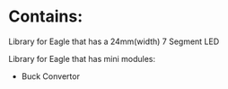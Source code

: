 # Contains:

Library for Eagle that has a 24mm(width) 7 Segment LED

Library for Eagle that has mini modules:
  - Buck Convertor
